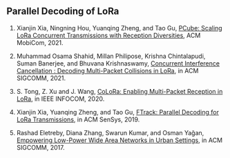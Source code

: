 ## Parallel Decoding of LoRa

1. Xianjin Xia, Ningning Hou, Yuanqing Zheng, and Tao Gu, [PCube: Scaling LoRa Concurrent Transmissions with Reception Diversities](https://dl.acm.org/doi/abs/10.1145/3447993.3483268), ACM MobiCom, 2021.

1. Muhammad Osama Shahid, Millan Philipose, Krishna Chintalapudi, Suman Banerjee, and Bhuvana Krishnaswamy, [Concurrent Interference Cancellation : Decoding Multi-Packet Collisions in LoRa](https://dl.acm.org/doi/abs/10.1145/3452296.3472931), in ACM SIGCOMM, 2021.

1. S. Tong, Z. Xu and J. Wang, [CoLoRa: Enabling Multi-Packet Reception in LoRa](https://ieeexplore.ieee.org/abstract/document/9155509/), in IEEE INFOCOM, 2020.

1. Xianjin Xia, Yuanqing Zheng, and Tao Gu, [FTrack: Parallel Decoding for LoRa Transmissions](https://dl.acm.org/doi/abs/10.1145/3356250.3360024), in ACM SenSys, 2019.

2. Rashad Eletreby, Diana Zhang, Swarun Kumar, and Osman Yağan, [Empowering Low-Power Wide Area Networks in Urban Settings](https://dl.acm.org/doi/abs/10.1145/3098822.3098845), in ACM SIGCOMM, 2017.
